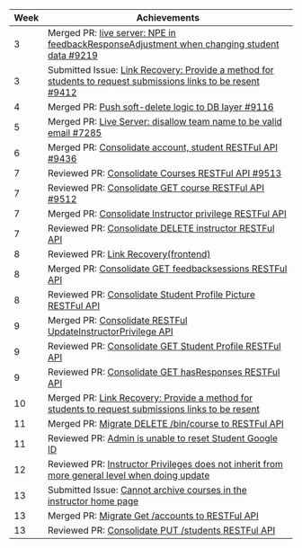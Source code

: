 Week | Achievements
---- | ------------
3 | Merged PR: [live server: NPE in feedbackResponseAdjustment when changing student data #9219](https://github.com/TEAMMATES/teammates/pull/9403)
3 | Submitted Issue: [Link Recovery: Provide a method for students to request submissions links to be resent #9412](https://github.com/TEAMMATES/teammates/issues/9412)
4 | Merged PR: [Push soft-delete logic to DB layer #9116](https://github.com/TEAMMATES/teammates/pull/9376)
5 | Merged PR: [Live Server: disallow team name to be valid email #7285](https://github.com/TEAMMATES/teammates/pull/9471)
6 | Merged PR: [Consolidate account, student RESTFul API #9436](https://github.com/TEAMMATES/teammates/pull/9436)
7 | Reviewed PR: [Consolidate Courses RESTFul API #9513](https://github.com/TEAMMATES/teammates/pull/9513)
7 | Reviewed PR: [Consolidate GET course RESTFul API #9512](https://github.com/TEAMMATES/teammates/pull/9512)
7 | Merged PR: [Consolidate Instructor privilege RESTFul API](https://github.com/TEAMMATES/teammates/pull/9506)
7 | Reviewed PR: [Consolidate DELETE instructor RESTFul API](https://github.com/TEAMMATES/teammates/pull/9539)
8 | Reviewed PR: [Link Recovery(frontend)](https://github.com/TEAMMATES/teammates/pull/9447)
8 | Merged PR: [Consolidate GET feedbacksessions RESTFul API](https://github.com/TEAMMATES/teammates/pull/9572)
8 | Reviewed PR: [Consolidate Student Profile Picture RESTFul API](https://github.com/TEAMMATES/teammates/pull/9575)
9 | Merged PR: [Consolidate RESTFul UpdateInstructorPrivilege API](https://github.com/TEAMMATES/teammates/pull/9590)
9 | Reviewed PR: [Consolidate GET Student Profile RESTFul API](https://github.com/TEAMMATES/teammates/pull/9580)
9 | Reviewed PR: [Consolidate GET hasResponses RESTFul API](https://github.com/TEAMMATES/teammates/pull/9567)
10 | Merged PR: [Link Recovery: Provide a method for students to request submissions links to be resent](https://github.com/TEAMMATES/teammates/pull/9413)
11 | Merged PR: [Migrate DELETE /bin/course to RESTFul API](https://github.com/TEAMMATES/teammates/pull/9608)
11 | Reviewed PR: [Admin is unable to reset Student Google ID](https://github.com/TEAMMATES/teammates/pull/9640)
12 | Reviewed PR: [Instructor Privileges does not inherit from more general level when doing update](https://github.com/TEAMMATES/teammates/pull/9653)
13 | Submitted Issue: [Cannot archive courses in the instructor home page](https://github.com/TEAMMATES/teammates/issues/9675)
13 | Merged PR: [Migrate Get /accounts to RESTFul API](https://github.com/TEAMMATES/teammates/pull/9641)
13 | Reviewed PR: [Consolidate PUT /students RESTFul API](https://github.com/TEAMMATES/teammates/pull/9647)


